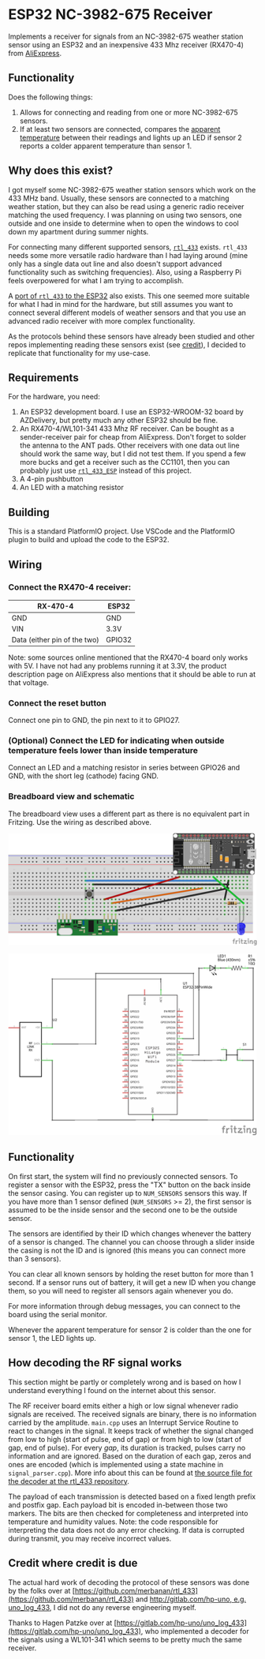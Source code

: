 # ESP32 NC-3982-675 Receiver
Implements a receiver for signals from an NC-3982-675 weather station sensor using an ESP32 and an inexpensive 433 Mhz receiver (RX470-4) from [AliExpress](https://aliexpress.com/item/1005003436580019.html).

## Functionality
Does the following things:
1. Allows for connecting and reading from one or more NC-3982-675 sensors.
2. If at least two sensors are connected, compares the [apparent temperature](https://en.wikipedia.org/wiki/Apparent_temperature) between their readings and lights up an LED if sensor 2 reports a colder apparent temperature than sensor 1.

## Why does this exist?
I got myself some NC-3982-675 weather station sensors which work on the 433 MHz band.
Usually, these sensors are connected to a matching weather station, but they can also be read using a generic radio receiver matching the used frequency.
I was planning on using two sensors, one outside and one inside to determine when to open the windows to cool down my apartment during summer nights.

For connecting many different supported sensors, [`rtl_433`](https://github.com/merbanan/rtl_433) exists.
`rtl_433` needs some more versatile radio hardware than I had laying around (mine only has a single data out line and also doesn't support advanced functionality such as switching frequencies).
Also, using a Raspberry Pi feels overpowered for what I am trying to accomplish.

A [port of `rtl_433` to the ESP32](https://github.com/NorthernMan54/rtl_433_ESP) also exists.
This one seemed more suitable for what I had in mind for the hardware, but still assumes you want to connect several different models of weather sensors and that you use an advanced radio receiver with more complex functionality.

As the protocols behind these sensors have already been studied and other repos implementing reading these sensors exist (see [credit](#credit-where-credit-is-due)), I decided to replicate that functionality for my use-case.

## Requirements
For the hardware, you need:
1. An ESP32 development board. I use an ESP32-WROOM-32 board by AZDelivery, but pretty much any other ESP32 should be fine.
2. An RX470-4/WL101-341 433 Mhz RF receiver. Can be bought as a sender-receiver pair for cheap from AliExpress. Don't forget to solder the antenna to the ANT pads. Other receivers with one data out line should work the same way, but I did not test them. If you spend a few more bucks and get a receiver such as the CC1101, then you can probably just use [`rtl_433_ESP`](https://github.com/NorthernMan54/rtl_433_ESP) instead of this project.
3. A 4-pin pushbutton
4. An LED with a matching resistor

## Building
This is a standard PlatformIO project. Use VSCode and the PlatformIO plugin to build and upload the code to the ESP32.

## Wiring
### Connect the RX470-4 receiver:
| RX-470-4 | ESP32 |
| --- | --- |
| GND | GND |
| VIN | 3.3V |
| Data (either pin of the two) | GPIO32 |

Note: some sources online mentioned that the RX470-4 board only works with 5V.
I have not had any problems running it at 3.3V, the product description page on AliExpress also mentions that it should be able to run at that voltage.

### Connect the reset button
Connect one pin to GND, the pin next to it to GPIO27.

### (Optional) Connect the LED for indicating when outside temperature feels lower than inside temperature
Connect an LED and a matching resistor in series between GPIO26 and GND, with the short leg (cathode) facing GND.

### Breadboard view and schematic
The breadboard view uses a different part as there is no equivalent part in Fritzing. Use the wiring as described above.

![Breadboard view](docs/wiring_bb.png)

![Schematic](docs/wiring_schem.png)

## Functionality
On first start, the system will find no previously connected sensors.
To register a sensor with the ESP32, press the "TX" button on the back inside the sensor casing.
You can register up to `NUM_SENSORS` sensors this way.
If you have more than 1 sensor defined (`NUM_SENSORS` >= 2), the first sensor is assumed to be the inside sensor and the second one to be the outside sensor.

The sensors are identified by their ID which changes whenever the battery of a sensor is changed.
The channel you can choose through a slider inside the casing is not the ID and is ignored (this means you can connect more than 3 sensors).

You can clear all known sensors by holding the reset button for more than 1 second.
If a sensor runs out of battery, it will get a new ID when you change them, so you will need to register all sensors again whenever you do.

For more information through debug messages, you can connect to the board using the serial monitor.

Whenever the apparent temperature for sensor 2 is colder than the one for sensor 1, the LED lights up.

## How decoding the RF signal works
This section might be partly or completely wrong and is based on how I understand everything I found on the internet about this sensor.

The RF receiver board emits either a high or low signal whenever radio signals are received.
The received signals are binary, there is no information carried by the amplitude.
`main.cpp` uses an Interrupt Service Routine to react to changes in the signal.
It keeps track of whether the signal changed from low to high (start of pulse, end of gap) or from high to low (start of gap, end of pulse).
For every *gap*, its duration is tracked, pulses carry no information and are ignored.
Based on the duration of each gap, zeros and ones are encoded (which is implemented using a state machine in `signal_parser.cpp`).
More info about this can be found at [the source file for the decoder at the rtl_433 repository](https://github.com/merbanan/rtl_433/blob/master/src/devices/infactory.c).

The payload of each transmission is detected based on a fixed length prefix and postfix gap.
Each payload bit is encoded in-between those two markers.
The bits are then checked for completeness and interpreted into temperature and humidity values.
Note: the code responsible for interpreting the data does not do any error checking. If data is corrupted during transmit, you may receive incorrect values.

## Credit where credit is due
The actual hard work of decoding the protocol of these sensors was done by the folks over at [https://github.com/merbanan/rtl_433](https://github.com/merbanan/rtl_433) and [http://gitlab.com/hp-uno, e.g. uno_log_433](https://gitlab.com/hp-uno/uno_log_433), I did not do any reverse engineering myself.

Thanks to Hagen Patzke over at [https://gitlab.com/hp-uno/uno_log_433](https://gitlab.com/hp-uno/uno_log_433), who implemented a decoder for the signals using a WL101-341 which seems to be pretty much the same receiver.

